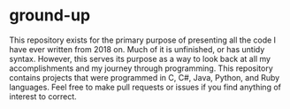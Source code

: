 ﻿# ground-up

This repository exists for the primary purpose of presenting all the code I have ever written from 2018 on. Much of it is unfinished, or has untidy syntax. However, this serves its purpose as a way to look back at all my accomplishments and my journey through programming. This repository contains projects that were programmed in C, C#, Java, Python, and Ruby languages. Feel free to make pull requests or issues if you find anything of interest to correct.

